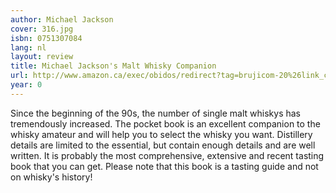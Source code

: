 ```yaml
---
author: Michael Jackson
cover: 316.jpg
isbn: 0751307084
lang: nl
layout: review
title: Michael Jackson's Malt Whisky Companion
url: http://www.amazon.ca/exec/obidos/redirect?tag=brujicom-20%26link_code=xm2%26camp=2025%26creative=165953%26path=http://www.amazon.ca/gp/redirect.html%253fASIN=0751307084%2526tag=brujicom-20%2526lcode=xm2%2526cID=2025%2526ccmID=165953%2526location=/o/ASIN/0751307084%25253FSubscriptionId=0VJDVJ14KM0P0VXDCQ82
year: 0
---
```


Since the beginning of the 90s, the number of single malt whiskys has tremendously increased. The pocket book is an excellent companion to the whisky amateur and will help you to select the whisky you want. Distillery details are limited to the essential, but contain enough details and are well written.
It is probably the most comprehensive, extensive and recent tasting book that you can get.
Please note that this book is a tasting guide and not on whisky's history!
